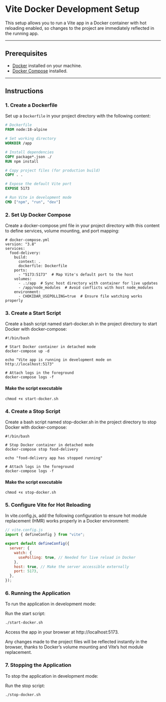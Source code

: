 # Vite Docker Development Setup

This setup allows you to run a Vite app in a Docker container with hot reloading enabled, so changes to the project are immediately reflected in the running app.

---

## Prerequisites

- [Docker](https://docs.docker.com/get-docker/) installed on your machine.
- [Docker Compose](https://docs.docker.com/compose/install/) installed.

---

## Instructions

### 1. Create a Dockerfile

Set up a `Dockerfile` in your project directory with the following content:

```Dockerfile
# Dockerfile
FROM node:18-alpine

# Set working directory
WORKDIR /app

# Install dependencies
COPY package*.json ./
RUN npm install

# Copy project files (for production build)
COPY . .

# Expose the default Vite port
EXPOSE 5173

# Run Vite in development mode
CMD ["npm", "run", "dev"]
```

### 2. Set Up Docker Compose

Create a docker-compose.yml file in your project directory with this content to define services, volume mounting, and port mapping:

```Docker-compose
# docker-compose.yml
version: "3.8"
services:
  food-delivery:
    build:
      context: .
      dockerfile: Dockerfile
    ports:
      - "5173:5173"  # Map Vite's default port to the host
    volumes:
      - .:/app  # Sync host directory with container for live updates
      - /app/node_modules  # Avoid conflicts with host node_modules
    environment:
      - CHOKIDAR_USEPOLLING=true  # Ensure file watching works properly
```

### 3. Create a Start Script

Create a bash script named start-docker.sh in the project directory to start Docker with docker-compose:

```
#!/bin/bash

# Start Docker container in detached mode
docker-compose up -d

echo "Vite app is running in development mode on http://localhost:5173"

# Attach logs in the foreground
docker-compose logs -f
```

#### Make the script executable

```
chmod +x start-docker.sh
```

### 4. Create a Stop Script

Create a bash script named stop-docker.sh in the project directory to stop Docker with docker-compose:

```
#!/bin/bash

# Stop Docker container in detached mode
docker-compose stop food-delivery

echo "food-delivery app has stopped running"

# Attach logs in the foreground
docker-compose logs -f
```

#### Make the script executable

```
chmod +x stop-docker.sh
```

### 5. Configure Vite for Hot Reloading

In vite.config.js, add the following configuration to ensure hot module replacement (HMR) works properly in a Docker environment:

```js
// vite.config.js
import { defineConfig } from "vite";

export default defineConfig({
  server: {
    watch: {
      usePolling: true, // Needed for live reload in Docker
    },
    host: true, // Make the server accessible externally
    port: 5173,
  },
});
```

### 6. Running the Application

To run the application in development mode:

Run the start script:

```bash
./start-docker.sh
```

Access the app in your browser at http://localhost:5173.

Any changes made to the project files will be reflected instantly in the browser, thanks to Docker’s volume mounting and Vite’s hot module replacement.

### 7. Stopping the Application

To stop the application in development mode:

Run the stop script:

```bash
./stop-docker.sh
```

